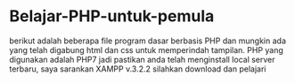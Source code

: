 # Belajar-PHP-untuk-pemula
berikut adalah beberapa file program dasar berbasis PHP dan mungkin ada yang telah digabung html dan css untuk memperindah tampilan.
PHP yang digunakan adalah PHP7 jadi pastikan anda telah menginstall local server terbaru, saya sarankan XAMPP v.3.2.2
silahkan download dan pelajari
